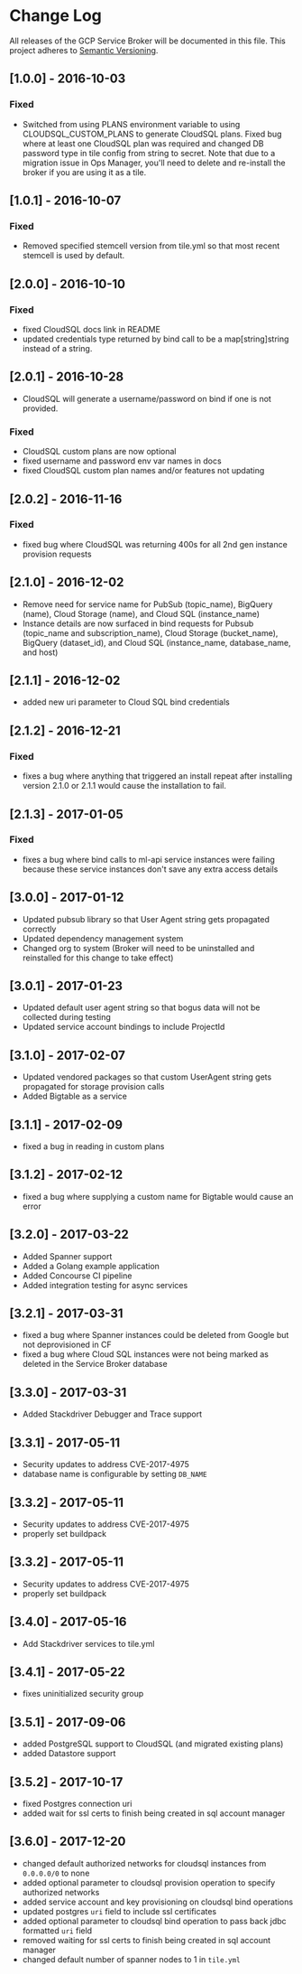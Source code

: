 # Change Log
All releases of the GCP Service Broker will be documented in
this file. This project adheres to [Semantic Versioning](http://semver.org/).

## [1.0.0] - 2016-10-03

### Fixed
- Switched from using PLANS environment variable to using CLOUDSQL_CUSTOM_PLANS 
to generate CloudSQL plans. Fixed bug where at least one CloudSQL plan was required
and changed DB password type in tile config from string to secret. Note that due to
a migration issue in Ops Manager, you'll need to delete and re-install the broker 
if you are using it as a tile.

## [1.0.1] - 2016-10-07

### Fixed
- Removed specified stemcell version from tile.yml so that most recent stemcell is 
used by default.

## [2.0.0] - 2016-10-10

### Fixed
- fixed CloudSQL docs link in README
- updated credentials type returned by bind call to be a map[string]string instead
of a string.

## [2.0.1] - 2016-10-28

- CloudSQL will generate a username/password on bind if one is not provided.

### Fixed
- CloudSQL custom plans are now optional
- fixed username and password env var names in docs
- fixed CloudSQL custom plan names and/or features not updating

## [2.0.2] - 2016-11-16

### Fixed
- fixed bug where CloudSQL was returning 400s for all 2nd gen instance provision requests

## [2.1.0] - 2016-12-02

- Remove need for service name for PubSub (topic_name), BigQuery (name), Cloud Storage (name), and Cloud SQL (instance_name)
- Instance details are now surfaced in bind requests for Pubsub (topic_name and subscription_name),
Cloud Storage (bucket_name), BigQuery (dataset_id), and Cloud SQL (instance_name, database_name, and host)

## [2.1.1] - 2016-12-02

- added new uri parameter to Cloud SQL bind credentials

## [2.1.2] - 2016-12-21

### Fixed
- fixes a bug where anything that triggered an install repeat after installing version 2.1.0 or 2.1.1 would cause the
installation to fail.

## [2.1.3] - 2017-01-05

### Fixed
- fixes a bug where bind calls to ml-api service instances were failing because these service instances don't save
any extra access details

## [3.0.0] - 2017-01-12

- Updated pubsub library so that User Agent string gets propagated correctly
- Updated dependency management system
- Changed org to system (Broker will need to be uninstalled and reinstalled for this change to take effect)

## [3.0.1] - 2017-01-23

- Updated default user agent string so that bogus data will not be collected during testing
- Updated service account bindings to include ProjectId

## [3.1.0] - 2017-02-07

- Updated vendored packages so that custom UserAgent string gets propagated for storage provision calls
- Added Bigtable as a service

## [3.1.1] - 2017-02-09

- fixed a bug in reading in custom plans

## [3.1.2] - 2017-02-12

- fixed a bug where supplying a custom name for Bigtable would cause an error

## [3.2.0] - 2017-03-22

- Added Spanner support
- Added a Golang example application
- Added Concourse CI pipeline
- Added integration testing for async services

## [3.2.1] - 2017-03-31

- fixed a bug where Spanner instances could be deleted from Google but not deprovisioned in CF
- fixed a bug where Cloud SQL instances were not being marked as deleted in the Service Broker database

## [3.3.0] - 2017-03-31

- Added Stackdriver Debugger and Trace support

## [3.3.1] - 2017-05-11

- Security updates to address CVE-2017-4975
- database name is configurable by setting `DB_NAME`

## [3.3.2] - 2017-05-11

- Security updates to address CVE-2017-4975
- properly set buildpack

## [3.3.2] - 2017-05-11

- Security updates to address CVE-2017-4975
- properly set buildpack

## [3.4.0] - 2017-05-16

- Add Stackdriver services to tile.yml

## [3.4.1] - 2017-05-22

- fixes uninitialized security group

## [3.5.1] - 2017-09-06

- added PostgreSQL support to CloudSQL (and migrated existing plans)
- added Datastore support

## [3.5.2] - 2017-10-17
 
- fixed Postgres connection uri
- added wait for ssl certs to finish being created in sql account manager

## [3.6.0] - 2017-12-20
 
- changed default authorized networks for cloudsql instances from `0.0.0.0/0` to none
- added optional parameter to cloudsql provision operation to specify authorized networks
- added service account and key provisioning on cloudsql bind operations
- updated postgres `uri` field to include ssl certificates
- added optional parameter to cloudsql bind operation to pass back jdbc formatted `uri` field
- removed waiting for ssl certs to finish being created in sql account manager
- changed default number of spanner nodes to 1 in `tile.yml`

